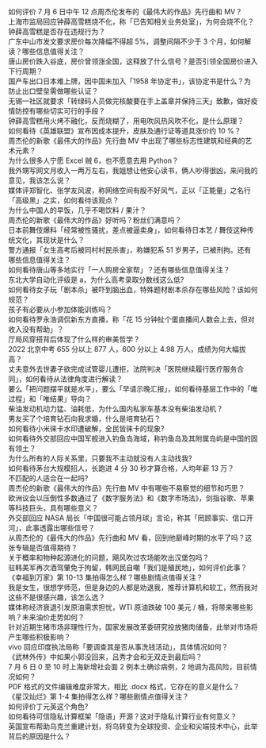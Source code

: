 如何评价 7 月 6 日中午 12 点周杰伦发布的《最伟大的作品》先行曲和 MV？  
上海市监局回应钟薛高雪糕烧不化，称「已告知相关业务处室」，为何会烧不化？钟薛高雪糕是否存在违规行为？  
广东中山市发文要求房价每次降幅不得超 5%，调整间隔不少于 3 个月，如何解读？哪些信息值得关注？  
唐山房价跌入谷底，房价曾领涨全国，这释放了什么信号？是否引领全国房价进入下行周期？  
国产车出口日本难上牌，因中国未加入「1958 年协定书」，该协定书是什么？为防止出口壁垒需做哪些认证？  
无锡一社区就要求「转绿码人员做完核酸要在手上盖章并保持三天」致歉，做好疫情防控有哪些切实可行的手段？  
钟薛高雪糕用火烤不融化，反而烧糊了，用电吹风热风吹不化，是什么原理？  
如何看待《英雄联盟》宣布因成本提升，皮肤及通行证等道具涨价约 10 %？  
周杰伦的新歌《最伟大的作品》先行曲 MV 中出现了哪些标志性建筑和经典的艺术元素？  
为什么很多人宁愿 Excel 贼 6，也不愿意去用 Python？  
我外甥写网文月收入一两万左右，我姐想让他安心读书，俩人吵得很凶，来问我的意见，我该怎么说？  
媒体评郑智化、张学友风波，称网络空间有股不好风气，正以「正能量」之名行「高级黑」之实，如何看待该观点？  
为什么中国人的早饭，几乎不喝饮料 / 果汁？  
周杰伦的新歌《最伟大的作品》好听吗？粉丝们满意吗？  
日本前舞伎爆料「经常被性骚扰，差点被逼卖身」，如何看待日本艺 / 舞伎这种传统文化，其现状是什么？  
警方通报「女生高考后被同村村民杀害」，称嫌犯系 51 岁男子，已被刑拘。还有哪些信息值得关注？  
如何看待唐山等多地实行「一人购房全家帮」？还有哪些信息值得关注？  
东北大学自动化评级是 a，为什么高考录取分数线这么低?  
如何看待女子玩「剧本杀」被吓到脑出血，特殊题材剧本杀存在哪些风险？该如何规范？  
孩子有必要从小参加体能训练吗？  
如何看待罗永浩调侃新东方直播，称「花 15 分钟扯个蛋直播间人数会上去，但对收入没有帮助」？  
厅局风穿搭背后体现了什么样的审美哲学？  
2022 北京中考 655 分以上 877 人，600 分以上 4.98 万人，成绩为何大幅拔高？  
丈夫意外去世妻子欲完成试管婴儿遭拒，法院判决「医院继续履行医疗服务合同」，如何看待从法律角度进行解读？  
要么「把问题摆平就是水平」，要么「早请示晚汇报」，如何看待基层工作中的「唯过程」和「唯结果」导向？  
柴油发动机动力猛、油耗低，为什么国内私家车基本没有柴油发动机？  
男友买了个培育钻石向我求婚，什么是培育钻石？  
如何看待小米徕卡水印遭破解，全民皆徕卡的现象?  
如何看待外交部回应中国军舰进入钓鱼岛海域，称钓鱼岛及其附属岛屿是中国的固有领土？  
为什么所有的人际关系里，只要我不主动就没有人主动找我?  
如何看待茅台大规模招人，长跑进 4 分 30 秒才算合格，人均年薪 13 万？  
不匹配的人适合在一起吗?  
周杰伦的新歌《最伟大的作品》先行曲 MV 中有哪些不易察觉的细节和巧思？  
欧洲议会以压倒性多数通过了《数字服务法》和《数字市场法》，剑指谷歌、苹果等科技巨头，具有哪些意义？  
外交部回应 NASA 局长「中国很可能占领月球」言论，称其「罔顾事实、信口开河」，此事透露出哪些信号？  
从周杰伦的《最伟大的作品》先行曲和 MV 看，回到他巅峰时期的水平了吗？这张专辑是否值得期待？  
关于概率和物种起源进化的问题，飓风吹过农场能吹出汉堡包吗？  
驻韩美军再次酒驾肇免于拘留，韩网民自嘲「我们是殖民地」，如何评价此事？  
《幸福到万家》第 10-13 集拍得怎么样？哪些剧情点值得关注？  
我是女生，很想学师范，但是身边的人都是劝退我，推荐计算机和软工，然而我对这些不是很感兴趣，该怎么选？  
媒体称经济衰退引发原油需求担忧，WTI 原油跌破 100 美元 / 桶，将带来哪些影响？未来油价走势如何？  
针对近期生猪市场非理性行为，国家发展改革委研究投放猪肉储备，此举对市场将产生哪些积极影响？  
vivo 回应印度执法局称「要调查其是否从事洗钱活动」，具体情况如何？  
《武林外传》中如果小郭没回来，吕秀才会和无双走到最后吗？  
7 月 6 日 0 至 10 时上海新增社会面 2 例本土确诊病例，2 地调为高风险，目前情况如何？  
PDF 格式的文件编辑难度非常大，相比 .docx 格式，它存在的意义是什么？  
《星汉灿烂》第 1-4 集拍得怎么样？哪些剧情点值得关注？  
如何评价丁元英这个角色?  
如何看待可信隐私计算框架「隐语」开源？这对于隐私计算行业有何意义？  
英国宣布帮助乌克兰重建计划，将乌转变为全球投资、企业和尖端技术中心，此举背后的原因是什么？  
